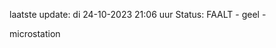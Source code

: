 laatste update: 
di 24-10-2023 21:06   uur 
Status: FAALT - geel - 
<div class="service Y">microstation</div>